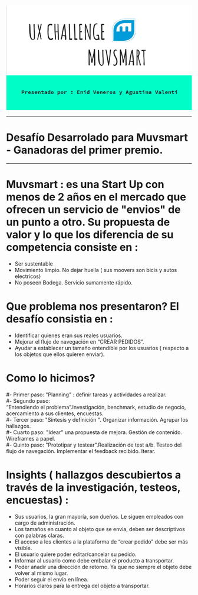 
<img src="img/presenta.png" alt="">

-----------------------------------------
# Desafío Desarrolado para Muvsmart - Ganadoras del primer premio. 
-------------------------------------------

# Muvsmart : es una Start Up con menos de 2 años en el mercado que ofrecen un servicio de "envios" de un punto a otro. Su propuesta de valor y lo que los diferencia de su competencia consiste en : 
 - Ser sustentable <br>
 - Movimiento limpio. No dejar huella ( sus moovers son bicis y autos electricos) <br>
 - No poseen Bodega. Servicio sumamente rápido. <br>

# Que problema nos presentaron? El desafío consistia en :

- Identificar quienes eran sus reales usuarios. <br>
- Mejorar el flujo de navegación en “CREAR PEDIDOS”. <br>
- Ayudar a establecer un tamaño entendible por los usuarios ( respecto a los objetos que ellos quieren enviar). <br>

# Como lo hicimos?

#- Primer paso:
 "Planning" : definir tareas y actividades a realizar. <br>
#- Segundo paso:  
“Entendiendo el problema”.Investigación, benchmark, estudio de negocio,  acercamiento a sus clientes,  encuestas. <br>
#- Tercer paso:
 "Síntesis y definición ". Organizar información. Agrupar los hallazgos. <br>
#- Cuarto paso: 
"Idear" una propuesta de mejora. Gestión de contenido. Wireframes a papel. <br>
#- Quinto paso: 
"Prototipar y testear".Realización de test a/b. Testeo del flujo de navegación. Implementar el feedback recibido. Iterar. <br>

# Insights ( hallazgos descubiertos a través de la investigación, testeos, encuestas) :
- Sus usuarios, la gran mayoría, son dueños. Le siguen empleados con cargo de administración. <br>
 - Los tamaños en cuanto al objeto que se envia, deben ser descriptivos con palabras claras. <br>
 - El acceso a los clientes a la plataforma de “crear pedido” debe ser más visible. <br>
 - El usuario quiere poder editar/cancelar su pedido. <br>
 - Informar al usuario como debe embalar el producto a transportar. <br>
 - Poder añadir una dirección de retorno. Ya que no siempre el objeto debe volver al mismo lugar. <br>
 - Poder seguir el envío en línea. <br>
 - Horarios claros para la entrega del objeto a transportar. <br>






